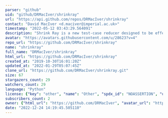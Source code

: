 ```yaml
---
parser: "github"
uid: "github/DRMacIver/shrinkray"
url: "https://api.github.com/repos/DRMacIver/shrinkray"
contact: "David MacIver <d.maciver@imperial.ac.uk>"
timestamp: "2022-05-12 03:43:29.564091"
description: "Shrink Ray is a new test-case reducer designed to be effective on a wide range of formats"
avatar: "https://avatars.githubusercontent.com/u/28623?v=4"
repo_url: "https://github.com/DRMacIver/shrinkray"
name: "shrinkray"
full_name: "DRMacIver/shrinkray"
html_url: "https://github.com/DRMacIver/shrinkray"
created_at: "2019-10-30T16:01:20Z"
updated_at: "2022-01-29T05:07:45Z"
clone_url: "https://github.com/DRMacIver/shrinkray.git"
size: 67
stargazers_count: 29
watchers_count: 29
language: "Python"
license: {"key": "other", "name": "Other", "spdx_id": "NOASSERTION", "url": null, "node_id": "MDc6TGljZW5zZTA="}
subscribers_count: 2
owner: {"html_url": "https://github.com/DRMacIver", "avatar_url": "https://avatars.githubusercontent.com/u/28623?v=4", "login": "DRMacIver", "type": "User"}
date: "2022-12-24 14:19:45.505110"
---
```

